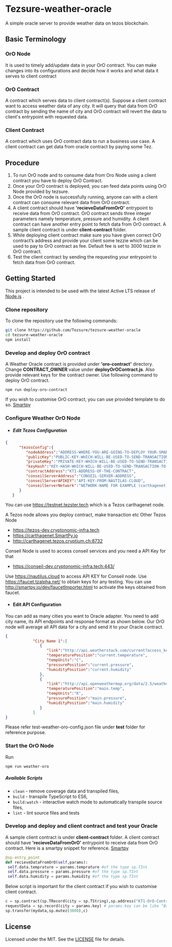 # Tezsure-weather-oracle

A simple oracle server to provide weather data on tezos blockchain.

## Basic Terminology

### OrO Node
It is used to timely add/update data in your OrO contract. 
You can make changes into its configurations and decide how it works and what data it serves to client contract

### OrO Contract
A contract which serves data to client contract(s). Suppose a client contract want to access weather data of any city. It will query that data from OrO contract by sending the name of city and OrO contract will revert the data to client's entrypoint with requested data.

### Client Contract
A contract which uses OrO contract data to run a business use case. A client contract can get data from oracle contract by paying some Tez.


## Procedure

1. To run OrO node and to consume data from Oro Node using a client contract you have to deploy OrO Contract.
2. Once your OrO contract is deployed, you can feed data points using OrO Node provided by tezsure.
3. Once the OrO node is successfully running, anyone can with a client contract can consume relevant data from OrO contract.
4. A client contract should have **'recieveDataFromOrO'** entrypoint to receive data from OrO contract. OrO contract sends three integer parameters namely temperature, pressure and humidity. A client contract can have another entry point to fetch data from OrO contract. A sample client contract is under **client-contract** folder.
5. While deploying client contract make sure you have given correct OrO contract’s address and provide your client some tezzie which can be used to pay to OrO contract as fee. Default fee is set to 3000 tezzie in OrO contract.
6. Test the client contract by sending the requesting your entrypoint to fetch data from OrO contract.

## Getting Started

This project is intended to be used with the latest Active LTS release of [Node.js][nodejs] .

### Clone repository

To clone the repository use the following commands:

```sh
git clone https://github.com/Tezsure/tezsure-weather-oracle
cd tezsure-weather-oracle
npm install
```


### Develop and deploy OrO contract

A Weather Oracle contract is provided under **'oro-contract'** directory.
Change **CONTRACT_OWNER** value under **deployOrOContract.js**. Also provide relevant keys for the contract owner.
Use following command to deploy OrO contract. 
```
npm run deploy-oro-contract
```
If you wish to customise OrO contract, you can use provided template to do so. [Smartpy][smartpy]

### Configure Weather OrO Node

+ ##### Edit Tezos Configuration

```json
{
      "tezosConfig":{
         "nodeAddress":"ADDRESS-WHERE-YOU-ARE-GOING-TO-DEPLOY YOUR-SMART-CONTRACT",
         "publicKey":"PUBLIC-KEY-WHICH-WILL-BE-USED-TO-SEND-TRANSACTION-TO-BLOCKCHAIN",
         "privateKey":"PRIVATE-KEY-WHICH-WILL-BE-USED-TO-SEND-TRANSACTION-TO-BLOCKCHAIN",
         "keyHash":"KEY-HASH-WHICH-WILL-BE-USED-TO-SEND-TRANSACTION-TO-BLOCKCHAIN",
         "contractAddress":"KT1-ADDRESS-OF-THE-CONTRACT",
         "conseilServerAddress":"CONSEIL-SERVER-ADDRESS",
         "conseilServerAPIKEY":"API-KEY-FROM-NAUTILAS-CLOUD",
         "conseilServerNetwork":"NETWORK-NAME FOR EXAMPLE (carthagenet)"
      }
   }
```
You can use https://testnet.tezster.tech which is a Tezos carthagenet node.

A Tezos node allows you deploy contract, make transaction etc 
Other Tezos Node
+ https://tezos-dev.cryptonomic-infra.tech
+ https://carthagenet.SmartPy.io
+ http://carthagenet.tezos.cryptium.ch:8732

Conseil Node is used to access conseil services and you need a API Key for that
+ https://conseil-dev.cryptonomic-infra.tech:443/

Use https://nautilus.cloud to access API KEY for Conseil node.
Use https://faucet.tzalpha.net/ to obtain keys for any testing.
You can use http://smartpy.io/dev/faucetImporter.html to activate the keys obtained from faucet.

+ #### Edit API Configuration

You can add as many cities you want to Oracle adapter. You need to add city name, its API endpoints and response format as shown below.
Our OrO node will average all API data for a city and send it to your Oracle contract.

```json
{
            "City Name 1":[
               {
                  "link":"http://api.weatherstack.com/current?access_key=API_KEY&query=City Name 1",
                  "temperaturePosition":"current.temperature",
                  "tempUnits":"C",
                  "pressurePosition":"current.pressure",
                  "humidityPosition":"current.humidity"
               },
               {
                  "link":"http://api.openweathermap.org/data/2.5/weather?q=City Name 1&APPID=API_KEY",
                  "temperaturePosition":"main.temp",
                  "tempUnits":"K",
                  "pressurePosition":"main.pressure",
                  "humidityPosition":"main.humidity"
               }
            ]
}

```

Please refer test-weather-oro-config.json file under **test** folder for reference purpose.

### Start the OrO Node
Run
```bash
npm run weather-oro
```

##### Available Scripts
+ `clean` - remove coverage data and transpiled files,
+ `build` - transpile TypeScript to ES6,
+ `build:watch` - interactive watch mode to automatically transpile source files,
+ `lint` - lint source files and tests

### Develop and deploy and client contract and test your Oracle
A sample client contract is under **client-contract** folder.
A client contract should have **'recieveDataFromOrO'** entrypoint to receive data from OrO contract.
Here is a smartpy snippet for reference. [Smartpy][smartpy]

```python
@sp.entry_point   
def recieveDataFromOrO(self,params):
 self.data.temprature = params.temprature #of the type sp.TInt
 self.data.pressure = params.pressure #of the type sp.TInt
 self.data.humidity = params.humidity #of the type sp.TInt

```

Below script is important for the client contract if you wish to customise client contract.
```python
c = sp.contract(sp.TRecord(city = sp.TString),sp.address("KT1-OrO-Contract-Address"),entry_point="getDataFromOrO").open_some()
requestData = sp.record(city = params.key) # params.key can be like "Bangalore"
sp.transfer(mydata,sp.mutez(3000),c) 
```


## License
Licensed under the MIT. See the [LICENSE](https://github.com/Tezsure/tezsure-weather-OrO/blob/master/LICENSE) file for details.

[nodejs]: https://nodejs.org/dist/latest-v12.x/docs/api/
[smartpy]: httpa://smartpy.io/dev/
